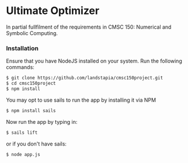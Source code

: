 # Ultimate Optimizer
In partial fullfilment of the requirements in CMSC 150: Numerical and Symbolic Computing.

### Installation
Ensure that you have NodeJS installed on your system.
Run the following commands:
```sh
$ git clone https://github.com/landstapia/cmsc150project.git
$ cd cmsc150project
$ npm install
```
You may opt to use sails to run the app by installing it via NPM
```sh
$ npm install sails
```
Now run the app by typing in: 
```sh
$ sails lift
```
or if you don't have sails:
```sh
$ node app.js
```
